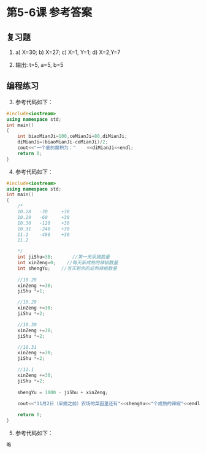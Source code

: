 # 第5-6课 参考答案
## 复习题
1. a) X=30; b) X=27;  c) X=1, Y=1;  d) X=2,Y=7

2. 输出:
t=5,
a=5,
b=5

## 编程练习
3.	参考代码如下：
```cpp
#include<iostream>
using namespace std;
int main()
{
	int biaoMianJi=100,ceMianJi=80,diMianJi;
	diMianJi=(biaoMianJi-ceMianJi)/2;
	cout<<"一个底的面积为：" 	<<diMianJi<<endl;
	return 0;
}
```
4.	参考代码如下：
```cpp
#include<iostream>
using namespace std;
int main()
{
	/*
	10.28   -30 	+30
	10.29   -60 	+30
	10.30   -120 	+30
	10.31   -240    +30
	11.1    -480    +30
	11.2

	*/
	int jiShu=30;		//第一天采摘数量
	int xinZeng=0;    //每天新成熟的辣椒数量
	int shengYu;	//当天剩余的成熟辣椒数量
	
	//10.28
	xinZeng +=30;
	jiShu *=1;

	//10.29
	xinZeng +=30;
	jiShu *=2;

	//10.30
	xinZeng +=30;
	jiShu *=2;

	//10.31
	xinZeng +=30;
	jiShu *=2;

	//11.1
	xinZeng +=30;
	jiShu *=2;
	
	shengYu = 1000 - jiShu + xinZeng;
	
	cout<<"11月2日（采摘之前）农场的菜园里还有"<<shengYu<<"个成熟的辣椒"<<endl;

	return 0;
}

```
5.	参考代码如下：
```cpp
略
```

